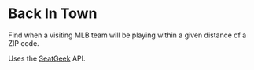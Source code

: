 Back In Town
============

Find when a visiting MLB team will be playing within a given distance of a ZIP code.

Uses the [SeatGeek](http://seatgeek.com/) API.